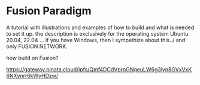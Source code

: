 # Fusion Paradigm


A tutorial with illustrations and examples of how to build and what is needed to set it up.  the description is exclusively for the operating system Ubuntu 20.04, 22.04 ... if you have Windows, then I sympathize about this../ and only FUSION NETWORK.


how build on Fusion?

https://gateway.pinata.cloud/ipfs/Qmf4DCdVprnGNqeuLW6g3iyn8GVxVxK6NXynrr6kWyHDzw/
